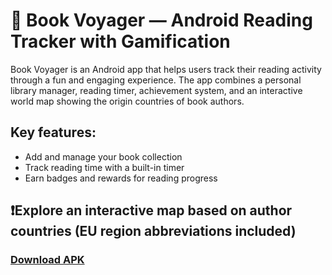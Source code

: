 # 📖 Book Voyager — Android Reading Tracker with Gamification
Book Voyager is an Android app that helps users track their reading activity through a fun and engaging experience. The app combines a personal library manager, reading timer, achievement system, and an interactive world map showing the origin countries of book authors.

## Key features:

- Add and manage your book collection
- Track reading time with a built-in timer
- Earn badges and rewards for reading progress

## ❗Explore an interactive map based on author countries (EU region abbreviations included)

### [Download APK](https://drive.google.com/drive/folders/1Kx9_U6e1GH1Kb8LWH1USFVcje9j_ZZnT?usp=sharing)
